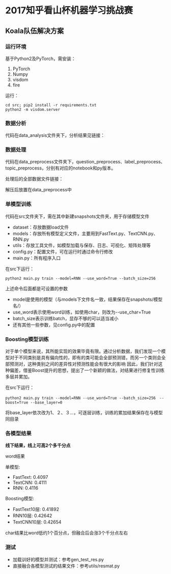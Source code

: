 # 2017知乎看山杯机器学习挑战赛 

## Koala队伍解决方案

### 运行环境

基于Python2及PyTorch，需安装：
1. PyTorch
2. Numpy
3. visdom
4. fire

运行：
```shell
cd src; pip2 install -r requirements.txt
python2 -m visdom.server
```

### 数据分析

代码在data_analysis文件夹下，分析结果见链接：

### 数据处理

代码在data_preprocess文件夹下，question_preprocess、label_preprocess、topic_preprocess，分别有对应的notebook和py版本。

处理后的全部数据文件链接：

解压后放置在data_preprocess中

### 单模型训练

代码在src文件夹下，需在其中新建snapshots文件夹，用于存储模型文件

- dataset：存放数据load文件
- models：存放所有模型定义文件，主要用到FastText.py、TextCNN.py、RNN.py
- utils：存放工具文件，如模型加载与保存、日志、可视化、矩阵处理等
- config.py：配置文件，可在运行时通过命令行修改
- main.py：所有程序入口

在src下运行：
```shell
python2 main.py train --model=RNN --use_word=True --batch_size=256
```

上述命令后面都是可设置的参数
- model是使用的模型（与models下文件名一致，结果保存在snapshots/模型名/）
- use_word表示使用word训练，如使用char，则改为--use_char=True
- batch_size表示训练batch，显存不够的可以适当减小
- 还有其他一些参数，见config.py中的配置

### Boosting模型训练

对于单个模型来说，其所能实现的效果毕竟有限。通过分析数据，我们发现一个模型对于不同类别是具有偏向性的，即有的类可能会全部预测错，而另一个类则会全部预测对，这种类别之间的差异性对预测性能会有很大的影响
因此，我们针对这种偏差，借鉴Boost提升的思想，提出了一个新颖的做法，对结果进行修复性训练多层并累加。

在src下运行：
```shell
python2 main.py train --model=RNN --use_word=True --batch_size=256　--boost=True --base_layer=0
```

将base_layer依次改为1、２、３...，可逐层训练，训练的累加结果保存在与模型同目录

### 各模型结果

**线下结果，线上可高2个多千分点**

word结果

单模型:
- FastText: 0.4097
- TextCNN: 0.4111
- RNN: 0.4116

Boosting模型:
- FastText10层: 0.41892
- RNN10层: 0.42642
- TextCNN10层: 0.42654

char结果比word低约1个百分点，但融合后会涨3个千分点左右

### 测试

- 加载训好的模型并测试：参考gen_test_res.py
- 直接融合各模型测试的结果文件：参考utils/resmat.py
